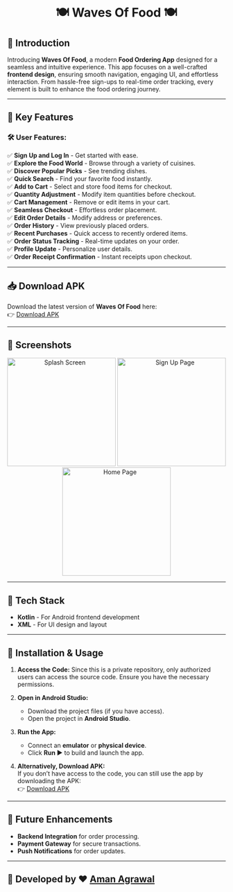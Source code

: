 # <p align="center">🍽️ Waves Of Food 🍽️</p>

## 📖 Introduction  
Introducing **Waves Of Food**, a modern **Food Ordering App** designed for a seamless and intuitive experience. This app focuses on a well-crafted **frontend design**, ensuring smooth navigation, engaging UI, and effortless interaction. From hassle-free sign-ups to real-time order tracking, every element is built to enhance the food ordering journey.

---

## 🌟 Key Features  

### 🛠 User Features:  
✅ **Sign Up and Log In** - Get started with ease.  
✅ **Explore the Food World** - Browse through a variety of cuisines.  
✅ **Discover Popular Picks** - See trending dishes.  
✅ **Quick Search** - Find your favorite food instantly.  
✅ **Add to Cart** - Select and store food items for checkout.  
✅ **Quantity Adjustment** - Modify item quantities before checkout.  
✅ **Cart Management** - Remove or edit items in your cart.  
✅ **Seamless Checkout** - Effortless order placement.  
✅ **Edit Order Details** - Modify address or preferences.  
✅ **Order History** - View previously placed orders.  
✅ **Recent Purchases** - Quick access to recently ordered items.  
✅ **Order Status Tracking** - Real-time updates on your order.  
✅ **Profile Update** - Personalize user details.  
✅ **Order Receipt Confirmation** - Instant receipts upon checkout.  

---

## 📥 Download APK  
Download the latest version of **Waves Of Food** here:  
👉 [Download APK](https://github.com/Aman-Agrawal-22/Waves-of-Food/releases/download/v1.0.0/WavesOfFood.apk)  

---

## 📸 Screenshots  
<p align="center">
  <img src="https://github.com/user-attachments/assets/8464ea23-f48c-4ba6-814a-299ff18960c7" width="250" alt="Splash Screen"/>
  <img src="https://github.com/user-attachments/assets/eeae513d-c445-48b5-a719-35c428775b9a" width="250" alt="Sign Up Page"/>
  <img src="https://github.com/user-attachments/assets/ac553a3e-1d9e-4388-a522-dc3af443b7a2" width="250" alt="Home Page"/>
</p>

---

## 🎨 Tech Stack  
- **Kotlin** - For Android frontend development  
- **XML** - For UI design and layout  

---

## 🚀 Installation & Usage  
1. **Access the Code:** Since this is a private repository, only authorized users can access the source code. Ensure you have the necessary permissions.  

2. **Open in Android Studio:**  
   - Download the project files (if you have access).  
   - Open the project in **Android Studio**.  

3. **Run the App:**  
   - Connect an **emulator** or **physical device**.  
   - Click **Run ▶️** to build and launch the app.  

4. **Alternatively, Download APK:**  
   If you don’t have access to the code, you can still use the app by downloading the APK:  
   👉 [Download APK](https://github.com/Aman-Agrawal-22/Waves-of-Food/releases/latest/download/WavesOfFood.apk)  

---

## 📌 Future Enhancements  
- **Backend Integration** for order processing.  
- **Payment Gateway** for secure transactions.  
- **Push Notifications** for order updates.  

---

## 🔗 Developed by ❤️ [Aman Agrawal](https://github.com/Aman-Agrawal-22)  
